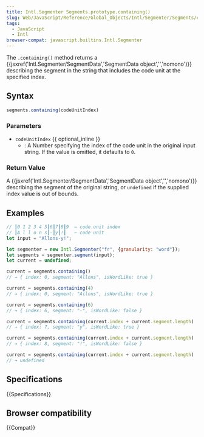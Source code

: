 ```yaml
---
title: Intl.Segmenter Segments.prototype.containing()
slug: Web/JavaScript/Reference/Global_Objects/Intl/Segmenter/Segments/containing
tags:
  - JavaScript
  - Intl
browser-compat: javascript.builtins.Intl.Segmenter
---
```


The `.containing()` method returns a {{jsxref('Intl.Segmenter/SegmentData','SegmentData object','','nomono')}} describing the segment in the string that includes the code unit at the specified index.

## Syntax

```js
segments.containing(codeUnitIndex)
```

### Parameters

- `codeUnitIndex` {{ optional_inline }}
  - : A Number specifying the index of the code unit in the original input string.  If the value is omitted, it defaults to `0`.

### Return Value

A {{jsxref('Intl.Segmenter/SegmentData','SegmentData object','','nomono')}} describing the segment of the original string, or `undefined` if the supplied index value is out of bounds.


## Examples

```js
// ┃0 1 2 3 4 5┃6┃7┃8┃9  ← code unit index
// ┃A l l o n s┃-┃y┃!┃   ← code unit
let input = "Allons-y!";

let segmenter = new Intl.Segmenter("fr", {granularity: "word"});
let segments = segmenter.segment(input);
let current = undefined;

current = segments.containing()
// → { index: 0, segment: "Allons", isWordLike: true }

current = segments.containing(4)
// → { index: 0, segment: "Allons", isWordLike: true }

current = segments.containing(6)
// → { index: 6, segment: "-", isWordLike: false }

current = segments.containing(current.index + current.segment.length)
// → { index: 7, segment: "y", isWordLike: true }

current = segments.containing(current.index + current.segment.length)
// → { index: 8, segment: "!", isWordLike: false }

current = segments.containing(current.index + current.segment.length)
// → undefined
```

## Specifications

{{Specifications}}

## Browser compatibility

{{Compat}}
